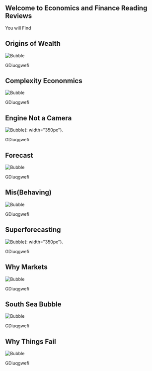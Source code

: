 ## Welcome to Economics and Finance Reading Reviews

You will Find

## Origins of Wealth
![Bubble](websiteimages/OofW.jpg)

GDiuqgwefi

## Complexity Econonmics
![Bubble](websiteimages/complex.jpg)

GDiuqgwefi

## Engine Not a Camera
![Bubble](websiteimages/imagecamera.jpg){: width="350px"}.

GDiuqgwefi

## Forecast
![Bubble](websiteimages/forecast.jpg)

GDiuqgwefi

## Mis(Behaving)
![Bubble](websiteimages/misbevman.jpg)

GDiuqgwefi

## Superforecasting
![Bubble](websiteimages/super.jpg){: width="350px"}.

GDiuqgwefi

## Why Markets 
![Bubble](websiteimages/whymarkets.gif)

GDiuqgwefi

## South Sea Bubble
![Bubble](websiteimages/south.gif)

GDiuqgwefi

## Why Things Fail
![Bubble](websiteimages/fail.jpg)

GDiuqgwefi
